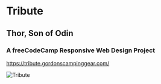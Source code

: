 # Tribute

## Thor, Son of Odin

### A freeCodeCamp Responsive Web Design Project

<https://tribute.gordonscampinggear.com/>

![Tribute](https://gordonscampinggear.com/img/tribute.png)
